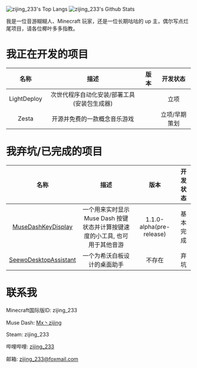 ![zijing_233's Top Langs](https://github-readme-stats.vercel.app/api/top-langs/?username=zi-jing&line_height=35&hide=visual%20basic)
![zijing_233's Github Stats](https://github-readme-stats.vercel.app/api?username=zi-jing&show_icons=true&count_private=true&line_height=33.5)

我是一位音游糊糊人、Minecraft 玩家，还是一位长期咕咕的 up 主，偶尔写点烂尾项目，请各位椰叶多多指教。

# 我正在开发的项目

|名称|描述|版本|开发状态|
|:-:|:-:|:-:|:-:|
|LightDeploy|次世代程序自动化安装/部署工具(安装包生成器)||立项|
|Zesta|开源并免费的一款概念音乐游戏||立项/早期策划|


# 我弃坑/已完成的项目
|名称|描述|版本|开发状态|
|:-:|:-:|:-:|:-:|
|[MuseDashKeyDisplay](https://github.com/zi-jing/MuseDashKeyDisplay)|一个用来实时显示 Muse Dash 按键状态并计算按键速度的小工具, 也可用于其他音游|1.1.0-alpha(pre-release)|基本完成|
|[SeewoDesktopAssistant](https://github.com/zi-jing/SeewoDesktopAssistant)|一个为希沃白板设计的桌面助手|不存在|弃坑|


# 联系我

Minecraft国际版ID: zijing_233

Muse Dash: [Mx丶zijing](https://musedash.moe/player/68aaae00d4d746808eea9d509f1a7eaa)

Steam: zijing_233

哔哩哔哩: [zijing_233](https://space.bilibili.com/180371610)

邮箱: zijing_233@foxmail.com

<!--
**zi-jing/zi-jing** is a ✨ _special_ ✨ repository because its `README.md` (this file) appears on your GitHub profile.

Here are some ideas to get you started:

- 🔭 I’m currently working on ...
- 🌱 I’m currently learning ...
- 👯 I’m looking to collaborate on ...
- 🤔 I’m looking for help with ...
- 💬 Ask me about ...
- 📫 How to reach me: ...
- 😄 Pronouns: ...
- ⚡ Fun fact: ...
-->
